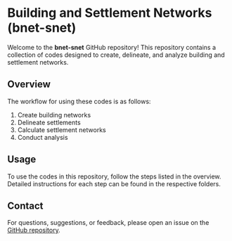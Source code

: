 # Building and Settlement Networks (bnet-snet)

Welcome to the **bnet-snet** GitHub repository! This repository contains a collection of codes designed to create, delineate, and analyze building and settlement networks.

## Overview

The workflow for using these codes is as follows:

1. Create building networks
2. Delineate settlements
3. Calculate settlement networks
4. Conduct analysis

## Usage

To use the codes in this repository, follow the steps listed in the overview. Detailed instructions for each step can be found in the respective folders.


## Contact

For questions, suggestions, or feedback, please open an issue on the [GitHub repository](https://github.com/yraeth/bnet-snet/issues).
